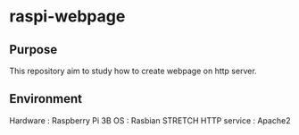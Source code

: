 # raspi-webpage

## Purpose
This repository aim to study how to create webpage on http server.

## Environment
Hardware : Raspberry Pi 3B
OS : Rasbian STRETCH
HTTP service : Apache2
